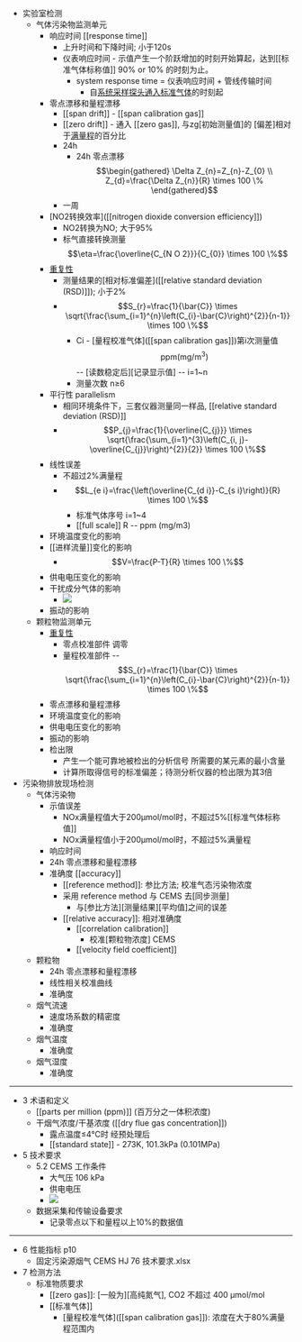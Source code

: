 - 实验室检测
    - 气体污染物监测单元
        - 响应时间 [[response time]]
            - 上升时间和下降时间; 小于120s
            - 仪表响应时间 - 示值产生一个阶跃增加的时刻开始算起，达到[[标准气体标称值]] 90% or 10% 的时刻为止。
                - system response time = 仪表响应时间 + 管线传输时间
                    - 自[系统采样探头](((wUgCv_o35)))[通入标准气体](((hfvsLbZiq)))的时刻起
        - 零点漂移和量程漂移
            - [[span drift]] - [[span calibration gas]]
            - [[zero drift]] - 通入 [[zero gas]], 与zg[初始测量值]的 [偏差]相对于[满量程](((gvmEgkJWk)))的百分比
            - 24h
                - 24h 零点漂移 $$\begin{gathered}
\Delta Z_{n}=Z_{n}-Z_{0} \\
Z_{d}=\frac{\Delta Z_{n}}{R} \times 100 \%
\end{gathered}$$
            - 一周
        - [NO2转换效率]([[nitrogen dioxide conversion efficiency]])
            - NO2转换为NO; 大于95%
            - 标气直接转换测量 $$\eta=\frac{\overline{C_{N O 2}}}{C_{0}} \times 100 \%$$
        - [重复性]([[repeatability]])
            - 测量结果的[相对标准偏差]([[relative standard deviation (RSD)]]); 小于2%
            - $$S_{r}=\frac{1}{\bar{C}} \times \sqrt{\frac{\sum_{i=1}^{n}\left(C_{i}-\bar{C}\right)^{2}}{n-1}} \times 100 \%$$
                - Ci - [量程校准气体]([[span calibration gas]])第i次测量值 $$\mathrm{ppm}\left(\mathrm{mg} / \mathrm{m}^{3}\right)$$ -- [读数稳定后][记录显示值] -- i=1~n
                - 测量次数 n≥6
        - 平行性 parallelism
            - 相同环境条件下，三套仪器测量同一样品, [[relative standard deviation (RSD)]]
            - $$P_{j}=\frac{1}{\overline{C_{j}}} \times \sqrt{\frac{\sum_{i=1}^{3}\left(C_{i, j}-\overline{C_{j}}\right)^{2}}{2}} \times 100 \%$$
        - 线性误差
            - 不超过2%满量程
            - $$L_{e i}=\frac{\left(\overline{C_{d i}}-C_{s i}\right)}{R} \times 100 \%$$
                - 标准气体序号 i=1~4
                - [[full scale]] R -- ppm (mg/m3)
        - 环境温度变化的影响
        - [[进样流量]]变化的影响
            - $$V=\frac{P-T}{R} \times 100 \%$$
        - 供电电压变化的影响
        - 干扰成分气体的影响
            - ![](https://firebasestorage.googleapis.com/v0/b/firescript-577a2.appspot.com/o/imgs%2Fapp%2FXELiu-NovaKG%2FcWWcSy7lOj.png?alt=media&token=38a25fba-e088-4467-bd38-c120925b0b14)
        - 振动的影响
    - 颗粒物监测单元
        - [重复性]([[repeatability]])
            - 零点校准部件 调零
            - 量程校准部件 -- $$S_{r}=\frac{1}{\bar{C}} \times \sqrt{\frac{\sum_{i=1}^{n}\left(C_{i}-\bar{C}\right)^{2}}{n-1}} \times 100 \%$$
        - 零点漂移和量程漂移
        - 环境温度变化的影响
        - 供电电压变化的影响
        - 振动的影响
        - 检出限
            - 产生一个能可靠地被检出的分析信号 所需要的某元素的最小含量
            - 计算所取得信号的标准偏差；待测分析仪器的检出限为其3倍
- 污染物排放现场检测
    - 气体污染物
        - 示值误差
            - NOx满量程值大于200μmol/mol时，不超过5%[[标准气体标称值]]
            - NOx满量程值小于200μmol/mol时，不超过5%满量程
        - 响应时间
        - 24h 零点漂移和量程漂移
        - 准确度 [[accuracy]]
            - [[reference method]]: 参比方法; 校准气态污染物浓度
            - 采用 reference method 与 CEMS 去[同步测量]
                - 与[参比方法][测量结果][平均值]之间的误差
            - [[relative accuracy]]: 相对准确度
                - [[correlation calibration]]
                    - 校准[颗粒物浓度] CEMS
                - [[velocity field coefficient]]
    - 颗粒物
        - 24h 零点漂移和量程漂移
        - 线性相关校准曲线
        - 准确度
    - 烟气流速
        - 速度场系数的精密度
        - 准确度
    - 烟气温度
        - 准确度
    - 烟气湿度
        - 准确度
- ---
- 3 术语和定义
    - [[parts per million (ppm)]] (百万分之一体积浓度)
    - 干烟气浓度/干基浓度 ([[dry flue gas concentration]])
        - 露点温度≤4℃时 经预处理后 
        - [[standard state]] - 273K, 101.3kPa (0.101MPa)
- 5 技术要求
    - 5.2 CEMS 工作条件
        - 大气压 106 kPa
        - 供电电压
        - ![](https://firebasestorage.googleapis.com/v0/b/firescript-577a2.appspot.com/o/imgs%2Fapp%2FXELiu-NovaKG%2FV2XzxPA6B4.png?alt=media&token=b003b36d-53e4-4668-95ec-d8ff436159c8)
    - 数据采集和传输设备要求
        - 记录零点以下和量程以上10%的数据值
- ---
- 6 性能指标 p10
    - 固定污染源烟气 CEMS HJ 76 技术要求.xlsx
- 7 检测方法
    - 标准物质要求
        - [[zero gas]]: [一般为][高纯氮气], CO2 不超过 400 μmol/mol
        - [[标准气体]]
            - [量程校准气体]([[span calibration gas]]): 浓度在大于80%满量程范围内
